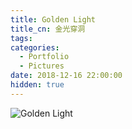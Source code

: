 ```yaml
---
title: Golden Light
title_cn: 金光穿洞
tags:
categories:
  - Portfolio
  - Pictures
date: 2018-12-16 22:00:00
hidden: true
---
```


![Golden Light](/cdn-cgi/imagedelivery/6T-behmofKYLsxlrK0l_MQ/dae72508-e744-4d00-68a2-2208fc409400/extra)
